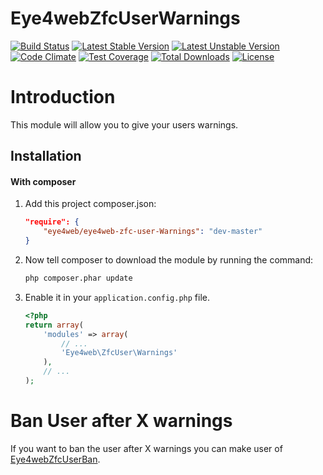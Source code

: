 Eye4webZfcUserWarnings
==========
[![Build Status](https://travis-ci.org/Eye4web/Eye4webZfcUserWarnings.svg?branch=master)](https://travis-ci.org/Eye4web/Eye4webZfcUserWarnings)
[![Latest Stable Version](https://poser.pugx.org/eye4web/eye4web-zfc-user-Warnings/v/stable.svg)](https://packagist.org/packages/eye4web/eye4web-zfc-user-warnings)
[![Latest Unstable Version](https://poser.pugx.org/eye4web/eye4web-zfc-user-Warnings/v/unstable.svg)](https://packagist.org/packages/eye4web/eye4web-zfc-user-warnings)
[![Code Climate](https://codeclimate.com/github/Eye4web/Eye4webZfcUserWarnings/badges/gpa.svg)](https://codeclimate.com/github/Eye4web/Eye4webZfcUserWarnings)
[![Test Coverage](https://codeclimate.com/github/Eye4web/Eye4webZfcUserWarnings/badges/coverage.svg)](https://codeclimate.com/github/Eye4web/Eye4webZfcUserWarnings)
[![Total Downloads](https://poser.pugx.org/eye4web/eye4web-zfc-user-Warnings/downloads.svg)](https://packagist.org/packages/eye4web/eye4web-zfc-user-warnings)
[![License](https://poser.pugx.org/eye4web/eye4web-zfc-user-Warnings/license.svg)](https://packagist.org/packages/eye4web/eye4web-zfc-user-warnings)

Introduction
==========
This module will allow you to give your users warnings.

Installation
------------
#### With composer

1. Add this project composer.json:

    ```json
    "require": {
        "eye4web/eye4web-zfc-user-Warnings": "dev-master"
    }
    ```

2. Now tell composer to download the module by running the command:

    ```bash
    php composer.phar update
    ```

3. Enable it in your `application.config.php` file.

    ```php
    <?php
    return array(
        'modules' => array(
            // ...
            'Eye4web\ZfcUser\Warnings'
        ),
        // ...
    );
    ```

Ban User after X warnings
==============
If you want to ban the user after X warnings you can make user of [Eye4webZfcUserBan](https://github.com/Eye4web/Eye4webZfcUserWarningsBan).
